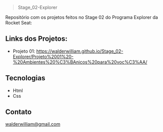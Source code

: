 >Stage_02-Explorer

Repositório com os projetos feitos no Stage 02 do Programa Explorer da Rocket Seat:

## Links dos Projetos:

- Projeto 01: https://walderwilliam.github.io/Stage_02-Explorer/Projeto%2001%20-%20Ambientes%20%C3%BAnicos%20para%20voc%C3%AA/

## Tecnologias
- Html
- Css

## Contato
walderwilliam@gmail.com

